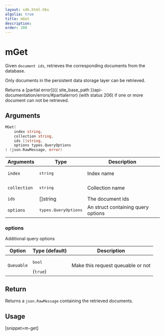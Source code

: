 ```yaml
---
layout: sdk.html.hbs
algolia: true
title: mGet
description:
order: 200
---
```


# mGet

Given `document ids`, retrieves the corresponding documents from the database.

Only documents in the persistent data storage layer can be retrieved.

Returns a [partial error]({{ site_base_path }}api-documentation/errors/#partialerror) (with status 206) if one or more document can not be retrieved.


## Arguments

```go
MGet(
    index string, 
    collection string, 
    ids []string, 
    options types.QueryOptions
) (json.RawMessage, error)
```

| Arguments | Type | Description|
| --- | --- | --- |
| `index` | <pre>string</pre> | Index name |
| `collection` | <pre>string</pre> | Collection name |
| `ids` | []string | The document ids |
| `options` | <pre>types.QueryOptions</pre> | An struct containing query options |

### options

Additional query options

| Option | Type (default) | Description |
| --- | --- | --- |
| `Queuable` | <pre>bool</pre>  (`true`) | Make this request queuable or not |

## Return

Returns a `json.RawMessage` containing the retrieved documents.

## Usage

[snippet=m-get]
